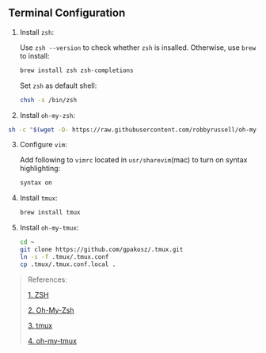 ## Terminal Configuration

1. Install `zsh`:

    Use `zsh --version` to check whether `zsh` is insalled.
    Otherwise, use `brew` to install:
    ```bash
    brew install zsh zsh-completions
    ```
    Set `zsh` as default shell:
    ```bash
    chsh -s /bin/zsh
    ```

2. Install `oh-my-zsh`:
```bash
sh -c "$(wget -O- https://raw.githubusercontent.com/robbyrussell/oh-my-zsh/master/tools/install.sh)"
```

3. Configure `vim`:
   
   Add following to `vimrc` located in `usr/sharevim`(mac) to turn on syntax highlighting:
   ```bash
   syntax on
   ```

4. Install `tmux`:

   ```bash
   brew install tmux
   ```

5. Install `oh-my-tmux`:
   ```bash
   cd ~
   git clone https://github.com/gpakosz/.tmux.git
   ln -s -f .tmux/.tmux.conf
   cp .tmux/.tmux.conf.local .
   ```

> References:
> 
> [1. ZSH](https://github.com/robbyrussell/oh-my-zsh/wiki/Installing-ZSH)
> 
> [2. Oh-My-Zsh](https://github.com/robbyrussell/oh-my-zsh)
> 
> [3. tmux](https://hackernoon.com/a-gentle-introduction-to-tmux-8d784c404340)
> 
> [4. oh-my-tmux](https://github.com/gpakosz/.tmux)
> 